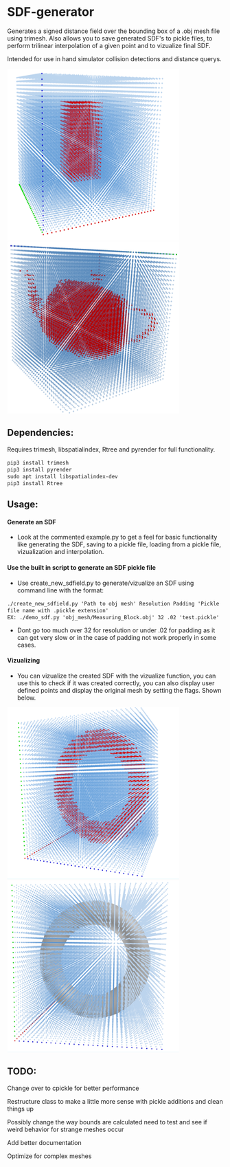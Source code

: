 # SDF-generator
Generates a signed distance field over the bounding box of a .obj mesh file using trimesh. Also allows you to save generated SDF's to pickle files, to perform trilinear interpolation of a given point and to vizualize final SDF.

Intended for use in hand simulator collision detections and distance querys. 

<img src="/images/box.png" width="400" height="400" style=display:inline-block/> <img src="/images/teapot.png" width="400" height="400"/>

## Dependencies:
Requires trimesh, libspatialindex, Rtree and pyrender for full functionality.
```
pip3 install trimesh
pip3 install pyrender
sudo apt install libspatialindex-dev
pip3 install Rtree
```

## Usage:
#### Generate an SDF
* Look at the commented example.py to get a feel for basic functionality like generating the SDF, saving to a pickle file, loading from a pickle file, vizualization and interpolation.

#### Use the built in script to generate an SDF pickle file
* Use create_new_sdfield.py to generate/vizualize an SDF using command line with the format:
```
./create_new_sdfield.py 'Path to obj mesh' Resolution Padding 'Pickle file name with .pickle extension'
EX: ./demo_sdf.py 'obj_mesh/Measuring_Block.obj' 32 .02 'test.pickle'
```
* Dont go too much over 32 for resolution or under .02 for padding as it can get very slow or in the case of padding not work properly in some cases.

#### Vizualizing
* You can vizualize the created SDF with the vizualize function, you can use this to check if it was created correctly, you can also display user defined points and display the original mesh by setting the flags. Shown below.

<img src="/images/torus.png" width="400" height="400" style=display:inline-block/> <img src="/images/torus_mesh.png" width="400" height="400"/>



## TODO:

Change over to cpickle for better performance

Restructure class to make a little more sense with pickle additions and clean things up

Possibly change the way bounds are calculated need to test and see if weird behavior for strange meshes occur

Add better documentation

Optimize for complex meshes


